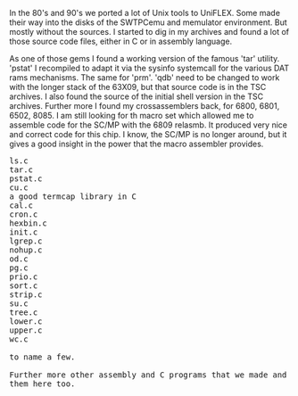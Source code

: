 In the 80's and 90's we ported a lot of Unix tools to UniFLEX. Some made their way into the disks of the 
SWTPCemu and memulator environment. But mostly without the sources. I started to dig in my archives and 
found a lot of those source code files, either in C or in assembly language.

As one of those gems I found a working version of the famous 'tar' utility. 'pstat' I recompiled to adapt it via the sysinfo 
systemcall for the various DAT rams mechanisms. The same for 'prm'. 'qdb' need to be changed to work with the longer stack
of the 63X09, but that source code is in the TSC archives. I also found the source of the initial shell version in the TSC
archives. 
Further more I found my crossassemblers back, for 6800, 6801, 6502, 8085. I am still looking for th macro set which allowed
me to assemble code for the SC/MP with the 6809 relasmb. It produced very nice and correct code for this chip. 
I know, the SC/MP is no longer around, but it gives a good insight in the power that the macro assembler provides.

<pre>
ls.c
tar.c
pstat.c
cu.c
a good termcap library in C
cal.c
cron.c
hexbin.c
init.c
lgrep.c
nohup.c
od.c
pg.c
prio.c
sort.c
strip.c
su.c
tree.c
lower.c 
upper.c
wc.c

to name a few. 

Further more other assembly and C programs that we made and used for various purposes. As I can go thru these I will post 
them here too.

</pre>

